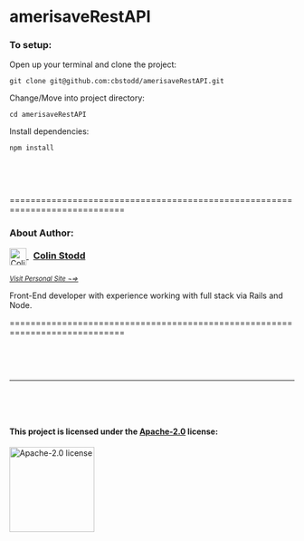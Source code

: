 # amerisaveRestAPI

### To setup:

Open up your terminal and clone the project:

    git clone git@github.com:cbstodd/amerisaveRestAPI.git

Change/Move into project directory:

    cd amerisaveRestAPI

Install dependencies:

    npm install

<p>&nbsp;</p>
<p>&nbsp;</p>

============================================================================

### About Author:

<div style="text-align:left;">
<a href="https://colinstodd.com" target="_blank" title="Visit ColinStod.com">
<img src="https://firebasestorage.googleapis.com/v0/b/colinstodd-com.appspot.com/o/images%2F2021%2Fcs_pink_260.png?alt=media&token=db675edb-93c7-4708-8d38-9a6c65edb20a" title="visit ColinStodd.com" alt="Colin Stodd's Logo" style="width:30px; max-width:30px; vertical-align:middle;" />
<h3 style="text-align:left; display:inline; margin-top:10px; padding:0.5rem">Colin Stodd</h3>
</a>
</div><br>
<a href="https://colinstodd.com" target="_blank" title="Visit ColinStod.com">
<small><i>Visit Personal Site ¬=> </i></small>
</a>
<p>
Front-End developer with experience working with full stack via Rails and Node.
</p>

============================================================================

<p>&nbsp;</p>
<p>&nbsp;</p>

---

<p>&nbsp;</p>
<p>&nbsp;</p>

#### This project is licensed under the [Apache-2.0](http://www.apache.org/licenses/LICENSE-2.0.html) license:

<a href="http://www.apache.org/licenses/LICENSE-2.0.html" target="_blank" title="Apache-2.0 license">
<img src="https://th.bing.com/th/id/R.dbbb60ad98c26c49d0f9e7b5fe72d20f?rik=Ywy9a%2bxLDxwXFg&riu=http%3a%2f%2fwww.iddfestivalrotterdam.nl%2fmanual%2fimages%2ffeather.png&ehk=XDMzg5qLTHxjJB50E1OSJg51OgwvRZAcOi1v93Do3zg%3d&risl=&pid=ImgRaw&r=0" alt="Apache-2.0 license" style="width:150px;max-width:200px;" />
</a>
